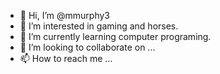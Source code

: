 - 👋 Hi, I’m @mmurphy3
- 👀 I’m interested in gaming and horses.
- 🌱 I’m currently learning computer programing.
- 💞️ I’m looking to collaborate on ...
- 📫 How to reach me ...

<!---
mmurphy3/mmurphy3 is a ✨ special ✨ repository because its `README.md` (this file) appears on your GitHub profile.
You can click the Preview link to take a look at your changes.
--->
